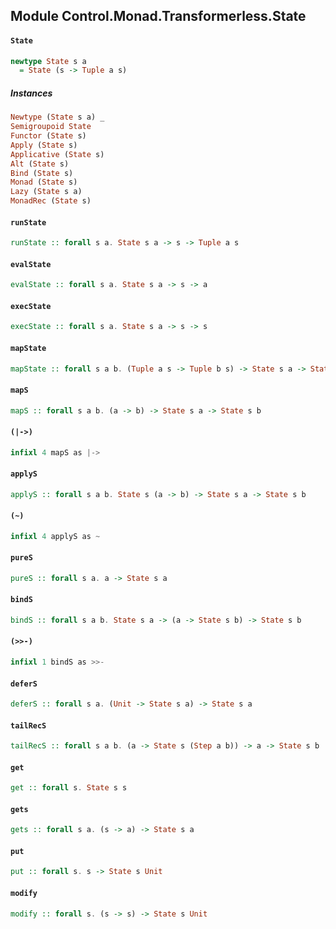 ## Module Control.Monad.Transformerless.State

#### `State`

``` purescript
newtype State s a
  = State (s -> Tuple a s)
```

##### Instances
``` purescript
Newtype (State s a) _
Semigroupoid State
Functor (State s)
Apply (State s)
Applicative (State s)
Alt (State s)
Bind (State s)
Monad (State s)
Lazy (State s a)
MonadRec (State s)
```

#### `runState`

``` purescript
runState :: forall s a. State s a -> s -> Tuple a s
```

#### `evalState`

``` purescript
evalState :: forall s a. State s a -> s -> a
```

#### `execState`

``` purescript
execState :: forall s a. State s a -> s -> s
```

#### `mapState`

``` purescript
mapState :: forall s a b. (Tuple a s -> Tuple b s) -> State s a -> State s b
```

#### `mapS`

``` purescript
mapS :: forall s a b. (a -> b) -> State s a -> State s b
```

#### `(|->)`

``` purescript
infixl 4 mapS as |->
```

#### `applyS`

``` purescript
applyS :: forall s a b. State s (a -> b) -> State s a -> State s b
```

#### `(~)`

``` purescript
infixl 4 applyS as ~
```

#### `pureS`

``` purescript
pureS :: forall s a. a -> State s a
```

#### `bindS`

``` purescript
bindS :: forall s a b. State s a -> (a -> State s b) -> State s b
```

#### `(>>-)`

``` purescript
infixl 1 bindS as >>-
```

#### `deferS`

``` purescript
deferS :: forall s a. (Unit -> State s a) -> State s a
```

#### `tailRecS`

``` purescript
tailRecS :: forall s a b. (a -> State s (Step a b)) -> a -> State s b
```

#### `get`

``` purescript
get :: forall s. State s s
```

#### `gets`

``` purescript
gets :: forall s a. (s -> a) -> State s a
```

#### `put`

``` purescript
put :: forall s. s -> State s Unit
```

#### `modify`

``` purescript
modify :: forall s. (s -> s) -> State s Unit
```


